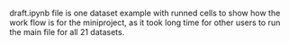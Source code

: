 draft.ipynb file is one dataset example with runned cells to show how the work flow is for the miniproject, as it took long time for other users to run the main file for all 21 datasets. 
